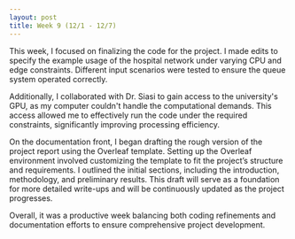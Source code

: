 ```yaml
---
layout: post
title: Week 9 (12/1 - 12/7)
---
```


This week, I focused on finalizing the code for the project. I made edits to specify the example usage of the hospital network under varying CPU and edge constraints. Different input scenarios were tested to ensure the queue system operated correctly.

Additionally, I collaborated with Dr. Siasi to gain access to the university's GPU, as my computer couldn't handle the computational demands. This access allowed me to effectively run the code under the required constraints, significantly improving processing efficiency.

On the documentation front, I began drafting the rough version of the project report using the Overleaf template. Setting up the Overleaf environment involved customizing the template to fit the project’s structure and requirements. I outlined the initial sections, including the introduction, methodology, and preliminary results. This draft will serve as a foundation for more detailed write-ups and will be continuously updated as the project progresses.

Overall, it was a productive week balancing both coding refinements and documentation efforts to ensure comprehensive project development.

